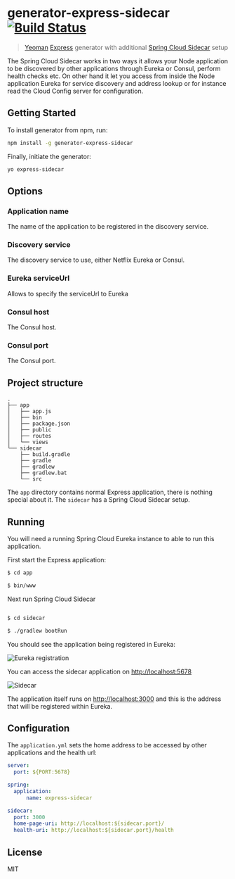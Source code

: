 # generator-express-sidecar [![Build Status](https://secure.travis-ci.org/jmnarloch/generator-express-sidecar.png?branch=master)](https://travis-ci.org/jmnarloch/generator-express-sidecar)

> [Yeoman](http://yeoman.io) [Express](http://expressjs.com) generator with additional [Spring Cloud Sidecar]() setup

The Spring Cloud Sidecar works in two ways it allows your Node application to be discovered by other applications 
through Eureka or Consul, perform health checks etc. On other hand it let you access from inside the Node 
application Eureka for service discovery and address lookup or for instance read the Cloud Config server for
configuration.

## Getting Started

To install generator from npm, run:

```bash
npm install -g generator-express-sidecar
```

Finally, initiate the generator:

```bash
yo express-sidecar
```

## Options

### Application name

The name of the application to be registered in the discovery service.

### Discovery service

The discovery service to use, either Netflix Eureka or Consul.

### Eureka serviceUrl

Allows to specify the serviceUrl to Eureka

### Consul host

The Consul host.

### Consul port

The Consul port.

## Project structure

```
.
├── app
│   ├── app.js
│   ├── bin
│   ├── package.json
│   ├── public
│   ├── routes
│   └── views
└── sidecar
    ├── build.gradle
    ├── gradle
    ├── gradlew
    ├── gradlew.bat
    └── src
```

The `app` directory contains normal Express application, there is nothing special about it.
The `sidecar` has a Spring Cloud Sidecar setup.

## Running

You will need a running Spring Cloud Eureka instance to able to run this application.

First start the Express application:

```bash
$ cd app

$ bin/www

```

Next run Spring Cloud Sidecar

```bash

$ cd sidecar

$ ./gradlew bootRun

```

You should see the application being registered in Eureka:

![Eureka registration](https://github.com/jmnarloch/generator-express-sidecar/raw/master/eureka.png "Eureka registration")

You can access the sidecar application on [http://localhost:5678](http://localhost:5678)

![Sidecar](https://github.com/jmnarloch/generator-express-sidecar/raw/master/sidecar.png "Siedcar")

The application itself runs on [http://localhost:3000](http://localhost:3000) and this is the address that will be 
registered within Eureka.

## Configuration


The `application.yml` sets the home address to be accessed by other applications and the health url:

```yaml
server:
  port: ${PORT:5678}

spring:
  application:
      name: express-sidecar

sidecar:
  port: 3000
  home-page-uri: http://localhost:${sidecar.port}/
  health-uri: http://localhost:${sidecar.port}/health

```


## License

MIT

